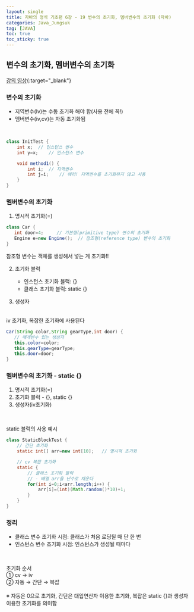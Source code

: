 ```yaml
---
layout: single
title: 자바의 정석 기초편 6장 - 19 변수의 초기화, 멤버변수의 초기화 (자바)
categories: Java_Jungsuk
tag: [JAVA]
toc: true
toc_sticky: true
---
```


## 변수의 초기화, 멤버변수의 초기화
[강의 영상](https://youtu.be/ayRKMT6x-ms){:target="_blank"}

### 변수의 초기화
 - 지역변수(lv)는 수동 초기화 해야 함(사용 전에 꼭!)
 - 멤버변수(iv,cv)는 자동 초기화됨
<br/>

```java
class InitTest {
    int x;  // 인스턴스 변수
    int y=x;    // 인스턴스 변수

    void method1() {
        int i;  // 지역변수
        int j=i;    // 에러! 지역변수를 초기화하지 않고 사용
    }
}
```

### 멤버변수의 초기화
 1. 명시적 초기화(=)
 ```java
 class Car {
    int door=4;     // 기본형(primitive type) 변수의 초기화
    Engine e=new Engine();  // 참조형(reference type) 변수의 초기화
 }
 ```
 참조형 변수는 객체를 생성해서 넣는 게 초기화!!

 2. 초기화 블럭
    - 인스턴스 초기화 블럭: {}
    - 클래스 초기화 블럭: static {}

 3. 생성자
 <br/> 
 iv 초기화, 복잡한 초기화에 사용된다

 ```java
 Car(String color,String gearType,int door) {
    // 매개변수 있는 생성자
    this.color=color;
    this.gearType=gearType;
    this.door=door;
 }
 ```


### 멤버변수의 초기화 - static {}

 1. 명시적 초기화(=)
 2. 초기화 블럭 - {}, static {}
 3. 생성자(iv초기화)

<br/>

static 블럭의 사용 예시
```java
class StaticBlockTest {
    // 간단 초기화
    static int[] arr=new int[10];   // 명시적 초기화

    // cv 복잡 초기화
    static {
        // 클래스 초기화 블럭
        // - 배열 arr을 난수로 채운다
        for(int i=0;i<arr.length;i++) {
            arr[i]=(int)(Math.random()*10)+1;
        }
    }
}
```

### 정리
 
 * 클래스 변수 초기화 시점: 클래스가 처음 로딩될 때 단 한 번
 * 인스턴스 변수 초기화 시점: 인스턴스가 생성될 때마다

<br/>

초기화 순서 <br/>
① cv → iv <br/>
② 자동 → 간단 → 복잡 <br/>
<br/>
※ 자동은 0으로 초기화, 간단은 대입연산자 이용한 초기화, 복잡은 static {}과 생성자 이용한 초기화를 의미함
